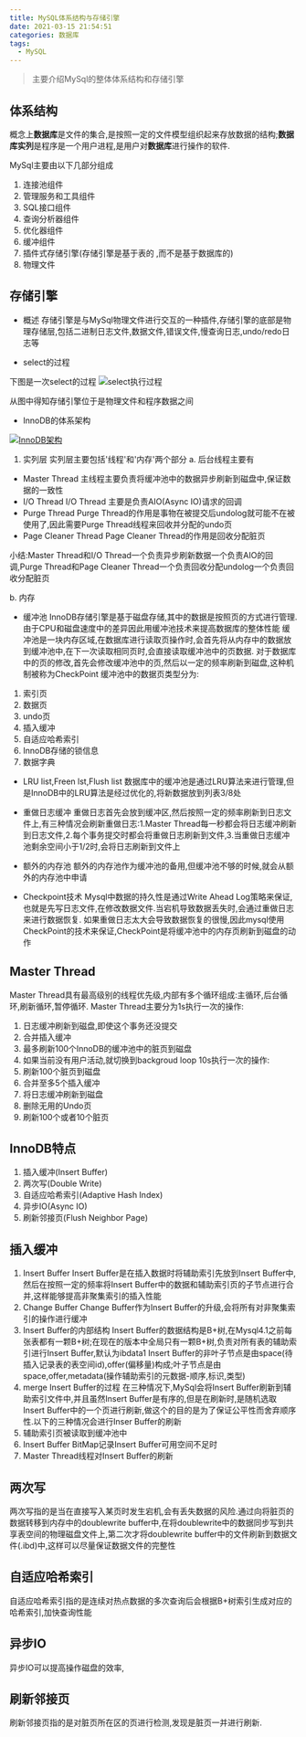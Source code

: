 ```yaml
---
title: MySQL体系结构与存储引擎
date: 2021-03-15 21:54:51
categories: 数据库
tags:
  - MySQL
---
```


> 主要介绍MySql的整体体系结构和存储引擎


## 体系结构

概念上<B>数据库</B>是文件的集合,是按照一定的文件模型组织起来存放数据的结构;<B>数据库实列</B>是程序是一个用户进程,是用户对<B>数据库</B>进行操作的软件.

MySql主要由以下几部分组成
1. 连接池组件
2. 管理服务和工具组件
3. SQL接口组件
4. 查询分析器组件
5. 优化器组件
6. 缓冲组件
7. 插件式存储引擎(存储引擎是基于表的 ,而不是基于数据库的)
8. 物理文件

## 存储引擎

- 概述
存储引擎是与MySql物理文件进行交互的一种插件,存储引擎的底部是物理存储层,包括二进制日志文件,数据文件,错误文件,慢查询日志,undo/redo日志等

- select的过程

下图是一次select的过程
![select执行过程](https://s3.ax1x.com/2021/03/15/6r8Q7q.png)

从图中得知存储引擎位于是物理文件和程序数据之间


- InnoDB的体系架构

[![InnoDB架构](https://dev.mysql.com/doc/refman/8.0/en/images/innodb-architecture.png)](https://dev.mysql.com/doc/refman/8.0/en/innodb-architecture.html)

1. 实列层
实列层主要包括'线程'和'内存'两个部分
a. 后台线程主要有
- Master Thread
主线程主要负责将缓冲池中的数据异步刷新到磁盘中,保证数据的一致性
- I/O Thread 
I/O Thread 主要是负责AIO(Async IO)请求的回调
- Purge Thread
Purge Thread的作用是事物在被提交后undolog就可能不在被使用了,因此需要Purge Thread线程来回收并分配的undo页
- Page Cleaner Thread
Page Cleaner Thread的作用是回收分配脏页

小结:Master Thread和I/O Thread一个负责异步刷新数据一个负责AIO的回调,Purge Thread和Page Cleaner Thread一个负责回收分配undolog一个负责回收分配脏页

b. 内存
- 缓冲池
InnoDB存储引擎是基于磁盘存储,其中的数据是按照页的方式进行管理.由于CPU和磁盘速度中的差异因此用缓冲池技术来提高数据库的整体性能
缓冲池是一块内存区域,在数据库进行读取页操作时,会首先将从内存中的数据放到缓冲池中,在下一次读取相同页时,会直接读取缓冲池中的页数据.
对于数据库中的页的修改,首先会修改缓冲池中的页,然后以一定的频率刷新到磁盘,这种机制被称为CheckPoint
缓冲池中的数据页类型分为:
1. 索引页
2. 数据页
3. undo页
4. 插入缓冲
5. 自适应哈希索引
6. InnoDB存储的锁信息
7. 数据字典

- LRU list,Freen lst,Flush list
数据库中的缓冲池是通过LRU算法来进行管理,但是InnoDB中的LRU算法是经过优化的,将新数据放到列表3/8处

- 重做日志缓冲
重做日志首先会放到缓冲区,然后按照一定的频率刷新到日志文件上,有三种情况会刷新重做日志:1.Master Thread每一秒都会将日志缓冲刷新到日志文件,2.每个事务提交时都会将重做日志刷新到文件,3.当重做日志缓冲池剩余空间小于1/2时,会将日志刷新到文件上

- 额外的内存池
额外的内存池作为缓冲池的备用,但缓冲池不够的时候,就会从额外的内存池中申请

- Checkpoint技术
Mysql中数据的持久性是通过Write Ahead Log策略来保证,也就是先写日志文件,在修改数据文件.当宕机导致数据丢失时,会通过重做日志来进行数据恢复.
如果重做日志太大会导致数据恢复的很慢,因此mysql使用CheckPoint的技术来保证,CheckPoint是将缓冲池中的内存页刷新到磁盘的动作




## Master Thread
Master Thread具有最高级别的线程优先级,内部有多个循环组成:主循环,后台循环,刷新循环,暂停循环.
Master Thread主要分为1s执行一次的操作:
1. 日志缓冲刷新到磁盘,即使这个事务还没提交
2. 合并插入缓冲
3. 最多刷新100个InnoDB的缓冲池中的脏页到磁盘
4. 如果当前没有用户活动,就切换到backgroud loop
10s执行一次的操作:
1. 刷新100个脏页到磁盘
2. 合并至多5个插入缓冲
3. 将日志缓冲刷新到磁盘
4. 删除无用的Undo页
5. 刷新100个或者10个脏页

## InnoDB特点
1. 插入缓冲(Insert Buffer)
2. 两次写(Double Write)
3. 自适应哈希索引(Adaptive Hash Index)
4. 异步IO(Async IO)
5. 刷新邻接页(Flush Neighbor Page)

## 插入缓冲
1. Insert Buffer
Insert Buffer是在插入数据时将辅助索引先放到Insert Buffer中,然后在按照一定的频率将Insert Buffer中的数据和辅助索引页的子节点进行合并,这样能够提高非聚集索引的插入性能
2. Change Buffer
Change Buffer作为Insert Buffer的升级,会将所有对非聚集索引的操作进行缓冲
3. Insert Buffer的内部结构
Insert Buffer的数据结构是B+树,在Mysql4.1之前每张表都有一颗B+树;在现在的版本中全局只有一颗B+树,负责对所有表的辅助索引进行Insert Buffer,默认为ibdata1
Insert Buffer的非叶子节点是由space(待插入记录表的表空间id),offer(偏移量)构成;叶子节点是由space,offer,metadata(操作辅助索引的元数据-顺序,标识,类型)
4. merge Insert Buffer的过程
在三种情况下,MySql会将Insert Buffer刷新到辅助索引文件中,并且虽然Insert Buffer是有序的,但是在刷新时,是随机选取Insert Buffer中的一个页进行刷新,做这个的目的是为了保证公平性而舍弃顺序性.以下的三种情况会进行Inser Buffer的刷新
1. 辅助索引页被读取到缓冲池中
2. Insert Buffer BitMap记录Insert Buffer可用空间不足时
3. Master Thread线程对Insert Buffer的刷新

## 两次写
两次写指的是当在直接写入某页时发生宕机,会有丢失数据的风险.通过向将脏页的数据转移到内存中的doublewrite buffer中,在将doublewrite中的数据同步写到共享表空间的物理磁盘文件上,第二次才将doublewrite buffer中的文件刷新到数据文件(.ibd)中,这样可以尽量保证数据文件的完整性

## 自适应哈希索引
自适应哈希索引指的是连续对热点数据的多次查询后会根据B+树索引生成对应的哈希索引,加快查询性能

## 异步IO
异步IO可以提高操作磁盘的效率,

## 刷新邻接页
刷新邻接页指的是对脏页所在区的页进行检测,发现是脏页一并进行刷新.